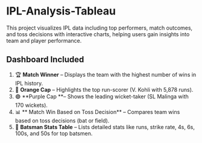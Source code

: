# IPL-Analysis-Tableau
This project visualizes IPL data including top performers, match outcomes, and toss decisions with interactive charts, helping users gain insights into team and player performance. 

## Dashboard Included

1. 🏆 **Match Winner** – Displays the team with the highest number of wins in IPL history.
2. 🧢 **Orange Cap** – Highlights the top run-scorer (V. Kohli with 5,878 runs).
3. 🟣 **Purple Cap **– Shows the leading wicket-taker (SL Malinga with 170 wickets).
4. 📊 ** Match Win Based on Toss Decision** – Compares team wins based on toss decisions (bat or field).
5. 👕 **Batsman Stats Table** – Lists detailed stats like runs, strike rate, 4s, 6s, 100s, and 50s for top batsmen.


